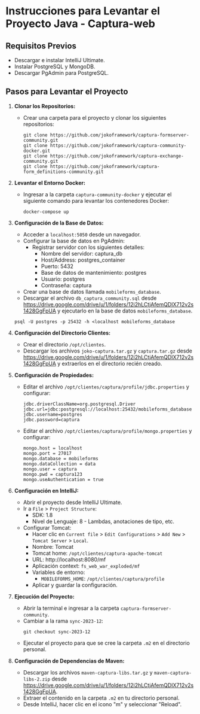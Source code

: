 # Instrucciones para Levantar el Proyecto Java - Captura-web

## Requisitos Previos

- Descargar e instalar IntelliJ Ultimate.
- Instalar PostgreSQL y MongoDB.
- Descargar PgAdmin para PostgreSQL.

## Pasos para Levantar el Proyecto

1. **Clonar los Repositorios:**

    - Crear una carpeta para el proyecto y clonar los siguientes repositorios:
        ```
        git clone https://github.com/jokoframework/captura-formserver-community.git
        git clone https://github.com/jokoframework/captura-community-docker.git
        git clone https://github.com/jokoframework/captura-exchange-community.git
        git clone https://github.com/jokoframework/captura-form_definitions-community.git
        ```

2. **Levantar el Entorno Docker:**

    - Ingresar a la carpeta `captura-community-docker` y ejecutar el siguiente comando para levantar los contenedores Docker:
        ```
        docker-compose up
        ```

3. **Configuración de la Base de Datos:**

    - Acceder a `localhost:5050` desde un navegador.
    - Configurar la base de datos en PgAdmin:
        - Registrar servidor con los siguientes detalles:
            - Nombre del servidor: captura_db
            - Host/Address: postgres_container
            - Puerto: 5432
            - Base de datos de mantenimiento: postgres
            - Usuario: postgres
            - Contraseña: captura
    - Crear una base de datos llamada `mobileforms_database`.
    - Descargar el archivo `db_captura_community.sql` desde https://drive.google.com/drive/u/1/folders/12i2hLCtjAfemQDIX712v2s1428GgFpUA y ejecutarlo en la base de datos `mobileforms_database`.

    ```
    psql -U postgres -p 25432 -h <localhost mobileforms_database 
    ```
    
4. **Configuración del Directorio Clientes:**

    - Crear el directorio `/opt/clientes`.
    - Descargar los archivos `joko-captura.tar.gz` y `captura.tar.gz` desde https://drive.google.com/drive/u/1/folders/12i2hLCtjAfemQDIX712v2s1428GgFpUA y extraerlos en el directorio recién creado.

5. **Configuración de Propiedades:**

    - Editar el archivo `/opt/clientes/captura/profile/jdbc.properties` y configurar:
        ```
        jdbc.driverClassName=org.postgresql.Driver
        jdbc.url=jdbc:postgresql://localhost:25432/mobileforms_database
        jdbc.username=postgres
        jdbc.password=captura
        ```
    - Editar el archivo `/opt/clientes/captura/profile/mongo.properties` y configurar:
        ```
        mongo.host = localhost
        mongo.port = 27017
        mongo.database = mobileforms
        mongo.dataCollection = data
        mongo.user = captura
        mongo.pwd = captura123
        mongo.useAuthentication = true
        ```

6. **Configuración en IntelliJ:**

    - Abrir el proyecto desde IntelliJ Ultimate.
    - Ir a `File` > `Project Structure`:
        - SDK: 1.8
        - Nivel de Lenguaje: 8 - Lambdas, anotaciones de tipo, etc.
    - Configurar Tomcat:
        - Hacer clic en `Current file` > `Edit Configurations` > `Add New` > `Tomcat Server` > `Local`.
        - Nombre: Tomcat
        - Tomcat home: `/opt/clientes/captura-apache-tomcat`
        - URL: http://localhost:8080/mf
        - Aplicación context: `fs_web_war_exploded/mf`
        - Variables de entorno:
            - `MOBILEFORMS_HOME`: `/opt/clientes/captura/profile`
        - Aplicar y guardar la configuración.

7. **Ejecución del Proyecto:**

    - Abrir la terminal e ingresar a la carpeta `captura-formserver-community`.
    - Cambiar a la rama `sync-2023-12`:
        ```
        git checkout sync-2023-12
        ```
    - Ejecutar el proyecto para que se cree la carpeta `.m2` en el directorio personal.

8. **Configuración de Dependencias de Maven:**

    - Descargar los archivos `maven-captura-libs.tar.gz` y `maven-captura-libs-2.zip` desde https://drive.google.com/drive/u/1/folders/12i2hLCtjAfemQDIX712v2s1428GgFpUA.
    - Extraer el contenido en la carpeta `.m2` en tu directorio personal.
    - Desde IntelliJ, hacer clic en el icono "m" y seleccionar "Reload".
